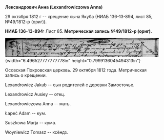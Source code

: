 **Лександрович Анна (Lexandrowiczowa Anna)**

29 октября 1812 г -- крещение сына Якуба (НИАБ 136-13-894, лист 85,
№49/1812-р (ориг)).

**НИАБ 136-13-894:** Лист 85. **Метрическая запись №49/1812-р (ориг).**

![](./media/53c4700b01a60c679930f2dd228eb2c814e707d7.png){width="6.496527777777778in"
height="0.7999136045494313in"}

Осовская Покровская церковь. 29 октября 1812 года. Метрическая запись о
крещении.

Lexandrowicz Jakub -- сын родителей с деревни Замосточье.

Lexandrowicz Ausiey -- отец.

Lexandrowiczowa Anna -- мать.

Łapeć Adam -- кум.

Suszkowa Marja -- кума.

Woyniewicz Tomasz -- ксёндз.
